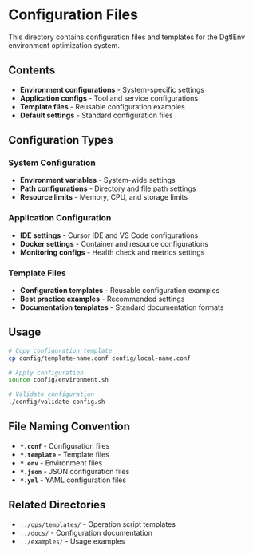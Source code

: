 # Configuration Files

This directory contains configuration files and templates for the DgtlEnv environment optimization system.

## Contents

- **Environment configurations** - System-specific settings
- **Application configs** - Tool and service configurations
- **Template files** - Reusable configuration examples
- **Default settings** - Standard configuration files

## Configuration Types

### System Configuration
- **Environment variables** - System-wide settings
- **Path configurations** - Directory and file path settings
- **Resource limits** - Memory, CPU, and storage limits

### Application Configuration
- **IDE settings** - Cursor IDE and VS Code configurations
- **Docker settings** - Container and resource configurations
- **Monitoring configs** - Health check and metrics settings

### Template Files
- **Configuration templates** - Reusable configuration examples
- **Best practice examples** - Recommended settings
- **Documentation templates** - Standard documentation formats

## Usage

```bash
# Copy configuration template
cp config/template-name.conf config/local-name.conf

# Apply configuration
source config/environment.sh

# Validate configuration
./config/validate-config.sh
```

## File Naming Convention

- **`*.conf`** - Configuration files
- **`*.template`** - Template files
- **`*.env`** - Environment files
- **`*.json`** - JSON configuration files
- **`*.yml`** - YAML configuration files

## Related Directories

- `../ops/templates/` - Operation script templates
- `../docs/` - Configuration documentation
- `../examples/` - Usage examples
